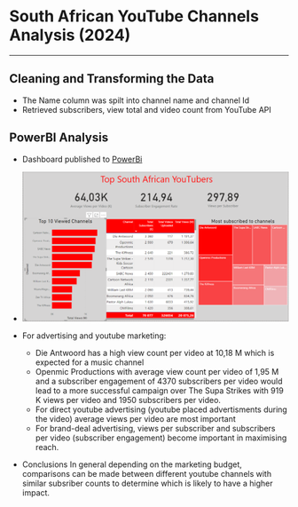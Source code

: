 # South African YouTube Channels Analysis (2024)

<hr>

## Cleaning and Transforming the Data

- The Name column was spilt into channel name and channel Id
- Retrieved subscribers, view total and video count from YouTube API

## PowerBI Analysis

- Dashboard published to [PowerBi](https://app.powerbi.com/groups/me/reports/de65ae5a-b6fe-476a-8c58-6938fcefe636/6720ad99258af1bf3eee?experience=power-bi)

- ![image](Images/ScreenShot.png)

- For advertising and youtube marketing:

  - Die Antwoord has a high view count per video at 10,18 M which is expected for a music channel
  - Openmic Productions with average view count per video of 1,95 M and a subscriber engagement of 4370 subscribers per video would lead to a more successful campaign over The Supa Strikes with 919 K views per video and 1950 subscribers per video.
  - For direct youtube advertising (youtube placed advertisments during the video) average views per video are most important
  - For brand-deal advertising, views per subscriber and subscribers per video (subscriber engagement) become important in maximising reach.

- Conclusions
  In general depending on the marketing budget, comparisons can be made between different youtube channels with similar subsriber counts to determine which is likely to have a higher impact.
